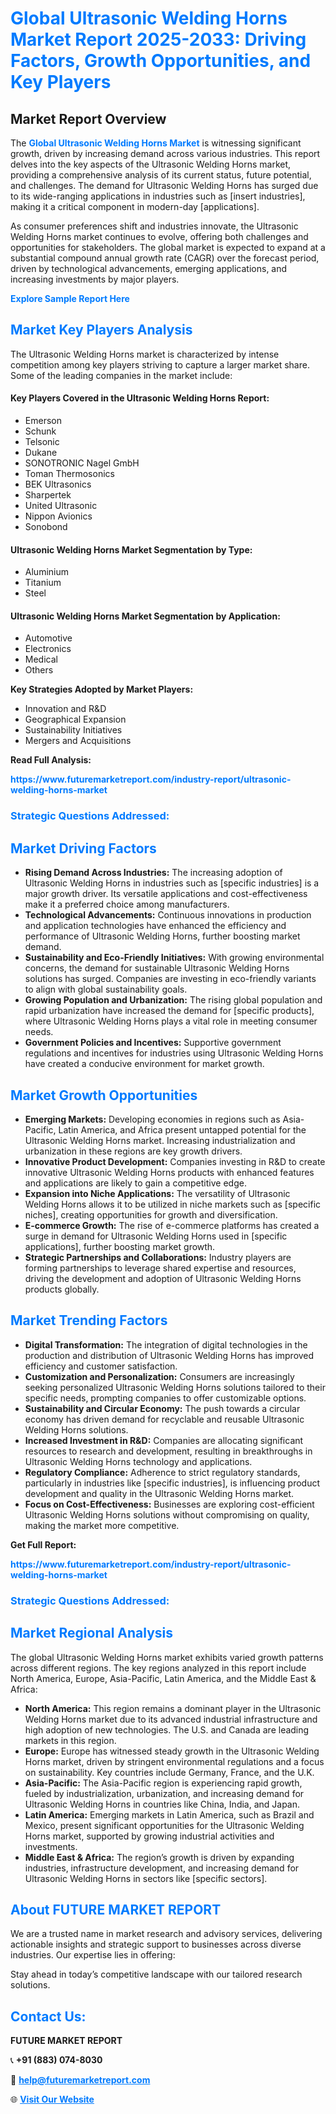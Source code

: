 <h1 style="color: #007BFF;">Global Ultrasonic Welding Horns Market Report 2025-2033: Driving Factors, Growth Opportunities, and Key Players</h1>

<section id="overview">
<h2>Market Report Overview</h2>
<p>The <a href="https://www.futuremarketreport.com/industry-report/ultrasonic-welding-horns-market" style="color: #007BFF; text-decoration: none;"><strong>Global Ultrasonic Welding Horns Market</strong></a> is witnessing significant growth, driven by increasing demand across various industries. This report delves into the key aspects of the Ultrasonic Welding Horns market, providing a comprehensive analysis of its current status, future potential, and challenges. The demand for Ultrasonic Welding Horns has surged due to its wide-ranging applications in industries such as [insert industries], making it a critical component in modern-day [applications].</p>
<p>As consumer preferences shift and industries innovate, the Ultrasonic Welding Horns market continues to evolve, offering both challenges and opportunities for stakeholders. The global market is expected to expand at a substantial compound annual growth rate (CAGR) over the forecast period, driven by technological advancements, emerging applications, and increasing investments by major players.</p>
</section>

<section id="overview">
<p><a href="https://www.futuremarketreport.com/request-sample/reportId=59192" style="color: #007BFF; text-decoration: none;"><strong>Explore Sample Report Here</strong></a></p>
</section>

<section id="key-players">
<h2 style="color: #007BFF;">Market Key Players Analysis</h2>
<p>The Ultrasonic Welding Horns market is characterized by intense competition among key players striving to capture a larger market share. Some of the leading companies in the market include:</p>
<h4>Key Players Covered in the Ultrasonic Welding Horns Report:</h4>
<ul><li>Emerson</li><li>Schunk</li><li>Telsonic</li><li>Dukane</li><li>SONOTRONIC Nagel GmbH</li><li>Toman Thermosonics</li><li>BEK Ultrasonics</li><li>Sharpertek</li><li>United Ultrasonic</li><li>Nippon Avionics</li><li>Sonobond</li></ul>
<h4>Ultrasonic Welding Horns Market Segmentation by Type:</h4>
<ul><li>Aluminium</li><li>Titanium</li><li>Steel</li></ul>

<h4>Ultrasonic Welding Horns Market Segmentation by Application:</h4>
<ul><li>Automotive</li><li>Electronics</li><li>Medical</li><li>Others</li></ul>
<p><strong>Key Strategies Adopted by Market Players:</strong></p>
<ul>
<li>Innovation and R&D</li>
<li>Geographical Expansion</li>
<li>Sustainability Initiatives</li>
<li>Mergers and Acquisitions</li>
</ul>
</section>

<section>
<p><strong>Read Full Analysis: </strong></p><a href="https://www.futuremarketreport.com/industry-report/ultrasonic-welding-horns-market" style="color: #007BFF; text-decoration: none;"><strong>https://www.futuremarketreport.com/industry-report/ultrasonic-welding-horns-market</strong></a>
<h3 style="color: #007BFF;">Strategic Questions Addressed:</h3>
</section>

<section id="driving-factors">
<h2 style="color: #007BFF;">Market Driving Factors</h2>
<ul>
<li><strong>Rising Demand Across Industries:</strong> The increasing adoption of Ultrasonic Welding Horns in industries such as [specific industries] is a major growth driver. Its versatile applications and cost-effectiveness make it a preferred choice among manufacturers.</li>
<li><strong>Technological Advancements:</strong> Continuous innovations in production and application technologies have enhanced the efficiency and performance of Ultrasonic Welding Horns, further boosting market demand.</li>
<li><strong>Sustainability and Eco-Friendly Initiatives:</strong> With growing environmental concerns, the demand for sustainable Ultrasonic Welding Horns solutions has surged. Companies are investing in eco-friendly variants to align with global sustainability goals.</li>
<li><strong>Growing Population and Urbanization:</strong> The rising global population and rapid urbanization have increased the demand for [specific products], where Ultrasonic Welding Horns plays a vital role in meeting consumer needs.</li>
<li><strong>Government Policies and Incentives:</strong> Supportive government regulations and incentives for industries using Ultrasonic Welding Horns have created a conducive environment for market growth.</li>
</ul>
</section>

<section id="growth-opportunities">
<h2 style="color: #007BFF;">Market Growth Opportunities</h2>
<ul>
<li><strong>Emerging Markets:</strong> Developing economies in regions such as Asia-Pacific, Latin America, and Africa present untapped potential for the Ultrasonic Welding Horns market. Increasing industrialization and urbanization in these regions are key growth drivers.</li>
<li><strong>Innovative Product Development:</strong> Companies investing in R&D to create innovative Ultrasonic Welding Horns products with enhanced features and applications are likely to gain a competitive edge.</li>
<li><strong>Expansion into Niche Applications:</strong> The versatility of Ultrasonic Welding Horns allows it to be utilized in niche markets such as [specific niches], creating opportunities for growth and diversification.</li>
<li><strong>E-commerce Growth:</strong> The rise of e-commerce platforms has created a surge in demand for Ultrasonic Welding Horns used in [specific applications], further boosting market growth.</li>
<li><strong>Strategic Partnerships and Collaborations:</strong> Industry players are forming partnerships to leverage shared expertise and resources, driving the development and adoption of Ultrasonic Welding Horns products globally.</li>
</ul>
</section>

<section id="trending-factors">
<h2 style="color: #007BFF;">Market Trending Factors</h2>
<ul>
<li><strong>Digital Transformation:</strong> The integration of digital technologies in the production and distribution of Ultrasonic Welding Horns has improved efficiency and customer satisfaction.</li>
<li><strong>Customization and Personalization:</strong> Consumers are increasingly seeking personalized Ultrasonic Welding Horns solutions tailored to their specific needs, prompting companies to offer customizable options.</li>
<li><strong>Sustainability and Circular Economy:</strong> The push towards a circular economy has driven demand for recyclable and reusable Ultrasonic Welding Horns solutions.</li>
<li><strong>Increased Investment in R&D:</strong> Companies are allocating significant resources to research and development, resulting in breakthroughs in Ultrasonic Welding Horns technology and applications.</li>
<li><strong>Regulatory Compliance:</strong> Adherence to strict regulatory standards, particularly in industries like [specific industries], is influencing product development and quality in the Ultrasonic Welding Horns market.</li>
<li><strong>Focus on Cost-Effectiveness:</strong> Businesses are exploring cost-efficient Ultrasonic Welding Horns solutions without compromising on quality, making the market more competitive.</li>
</ul>
</section>

<section>
<p><strong>Get Full Report: </strong></p><a href="https://www.futuremarketreport.com/industry-report/ultrasonic-welding-horns-market" style="color: #007BFF; text-decoration: none;"><strong>https://www.futuremarketreport.com/industry-report/ultrasonic-welding-horns-market</strong></a>
<h3 style="color: #007BFF;">Strategic Questions Addressed:</h3>
</section>


<section id="regional-analysis">
<h2 style="color: #007BFF;">Market Regional Analysis</h2>
<p>The global Ultrasonic Welding Horns market exhibits varied growth patterns across different regions. The key regions analyzed in this report include North America, Europe, Asia-Pacific, Latin America, and the Middle East & Africa:</p>
<ul>
<li><strong>North America:</strong> This region remains a dominant player in the Ultrasonic Welding Horns market due to its advanced industrial infrastructure and high adoption of new technologies. The U.S. and Canada are leading markets in this region.</li>
<li><strong>Europe:</strong> Europe has witnessed steady growth in the Ultrasonic Welding Horns market, driven by stringent environmental regulations and a focus on sustainability. Key countries include Germany, France, and the U.K.</li>
<li><strong>Asia-Pacific:</strong> The Asia-Pacific region is experiencing rapid growth, fueled by industrialization, urbanization, and increasing demand for Ultrasonic Welding Horns in countries like China, India, and Japan.</li>
<li><strong>Latin America:</strong> Emerging markets in Latin America, such as Brazil and Mexico, present significant opportunities for the Ultrasonic Welding Horns market, supported by growing industrial activities and investments.</li>
<li><strong>Middle East & Africa:</strong> The region’s growth is driven by expanding industries, infrastructure development, and increasing demand for Ultrasonic Welding Horns in sectors like [specific sectors].</li>
</ul>
</section>

<footer>
<h2 style="color: #007BFF;">About FUTURE MARKET REPORT</h2>
<p>We are a trusted name in market research and advisory services, delivering actionable insights and strategic support to businesses across diverse industries. Our expertise lies in offering:</p>

<p>Stay ahead in today’s competitive landscape with our tailored research solutions.</p>

<h2 style="color: #007BFF;">Contact Us:</h2>
<p><strong>FUTURE MARKET REPORT</strong></p>
<p>📞 <strong>+91 (883) 074-8030</strong></p>
<p>📧 <strong><a href="mailto:help@futuremarketreport.com" style="color: #007BFF;">help@futuremarketreport.com</a></strong></p>
<p>🌐 <strong><a href="https://www.futuremarketreport.com/" style="color: #007BFF;">Visit Our Website</a></strong></p>
</footer>